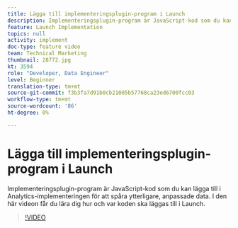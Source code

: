 ```yaml
---
title: Lägga till implementeringsplugin-program i Launch
description: Implementeringsplugin-program är JavaScript-kod som du kan lägga till i Analytics-implementeringen för att spåra ytterligare, anpassade data. I den här videon får du lära dig hur och var koden ska läggas till i Launch.
feature: Launch Implementation
topics: null
activity: implement
doc-type: feature video
team: Technical Marketing
thumbnail: 28772.jpg
kt: 3594
role: "Developer, Data Engineer"
level: Beginner
translation-type: tm+mt
source-git-commit: f3b3fa7d91b0cb21005b57768ca23ed6700fcc03
workflow-type: tm+mt
source-wordcount: '86'
ht-degree: 0%

---
```



# Lägga till implementeringsplugin-program i Launch

Implementeringsplugin-program är JavaScript-kod som du kan lägga till i Analytics-implementeringen för att spåra ytterligare, anpassade data. I den här videon får du lära dig hur och var koden ska läggas till i Launch.

>[!VIDEO](https://video.tv.adobe.com/v/28772/?quality=12&learn=on)
